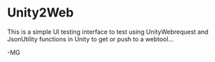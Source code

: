 # Unity2Web
 
 This is a simple UI testing interface to test using UnityWebrequest and JsonUtility functions in Unity to get or push to a webtool...
 
 -MG
